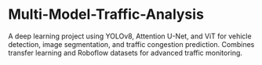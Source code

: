 # Multi-Model-Traffic-Analysis
A deep learning project using YOLOv8, Attention U-Net, and ViT for vehicle detection, image segmentation, and traffic congestion prediction. Combines transfer learning and Roboflow datasets for advanced traffic monitoring.
